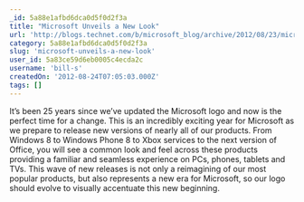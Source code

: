 ```yaml
---
_id: 5a88e1afbd6dca0d5f0d2f3a
title: "Microsoft Unveils a New Look"
url: 'http://blogs.technet.com/b/microsoft_blog/archive/2012/08/23/microsoft-unveils-a-new-look.aspx'
category: 5a88e1afbd6dca0d5f0d2f3a
slug: 'microsoft-unveils-a-new-look'
user_id: 5a83ce59d6eb0005c4ecda2c
username: 'bill-s'
createdOn: '2012-08-24T07:05:03.000Z'
tags: []
---
```


It’s been 25 years since we’ve updated the Microsoft logo and now is the perfect time for a change. This is an incredibly exciting year for Microsoft as we prepare to release new versions of nearly all of our products. From Windows 8 to Windows Phone 8 to Xbox services to the next version of Office, you will see a common look and feel across these products providing a familiar and seamless experience on PCs, phones, tablets and TVs. This wave of new releases is not only a reimagining of our most popular products, but also represents a new era for Microsoft, so our logo should evolve to visually accentuate this new beginning.
